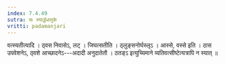 ```yaml
---
index: 7.4.49
sutra: सः स्यार्द्धधातुके
vritti: padamanjari
---
```


 वत्स्यतीत्यादि । ठ्वस निवासेऽ, लट् । जिघत्सतीति । ठ्लुङ्सनोर्घस्लृऽ । आस्से, वस्से इति । ठास उपवेशनेऽ, ठ्वशे आच्छादनेऽ---अदादी अनुदातेतौ । ठतङ्ऽ इत्युच्यिमाने व्यतिवत्सीष्टेत्यत्रापि न स्यात् ॥
